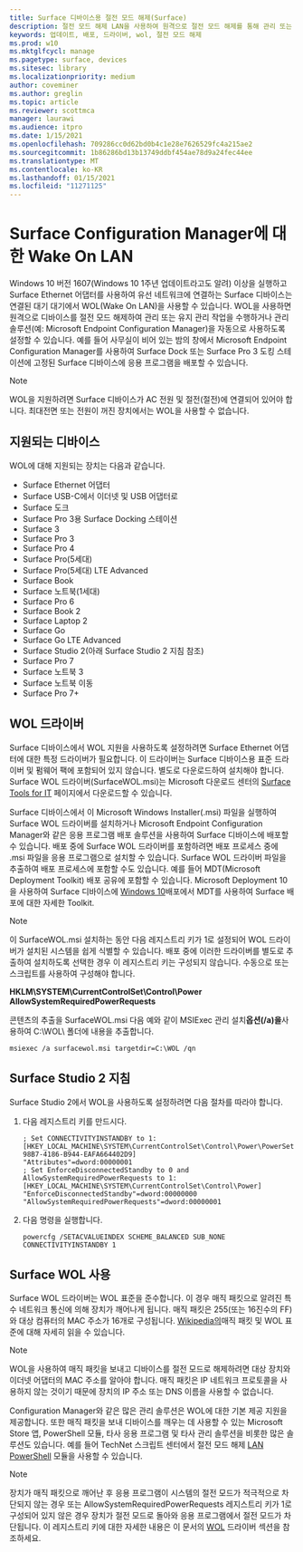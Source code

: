 ```yaml
---
title: Surface 디바이스용 절전 모드 해제(Surface)
description: 절전 모드 해제 LAN을 사용하여 원격으로 절전 모드 해제를 통해 관리 또는 유지 관리 작업을 수행하거나 디바이스의 전원이 전원이 다운된 경우에도 관리 솔루션을 자동으로 사용하도록 설정하는 방법을 참조하세요.
keywords: 업데이트, 배포, 드라이버, wol, 절전 모드 해제
ms.prod: w10
ms.mktglfcycl: manage
ms.pagetype: surface, devices
ms.sitesec: library
ms.localizationpriority: medium
author: coveminer
ms.author: greglin
ms.topic: article
ms.reviewer: scottmca
manager: laurawi
ms.audience: itpro
ms.date: 1/15/2021
ms.openlocfilehash: 709286cc0d62bd0b4c1e28e7626529fc4a215ae2
ms.sourcegitcommit: 1b86286bd13b13749ddbf454ae78d9a24fec44ee
ms.translationtype: MT
ms.contentlocale: ko-KR
ms.lasthandoff: 01/15/2021
ms.locfileid: "11271125"
---
```

# Surface Configuration Manager에 대한 Wake On LAN

Windows 10 버전 1607(Windows 10 1주년 업데이트라고도 알려) 이상을 실행하고 Surface Ethernet 어댑터를 사용하여 유선 네트워크에 연결하는 Surface 디바이스는 연결된 대기 대기에서 WOL(Wake On LAN)을 사용할 수 있습니다. WOL을 사용하면 원격으로 디바이스를 절전 모드 해제하여 관리 또는 유지 관리 작업을 수행하거나 관리 솔루션(예: Microsoft Endpoint Configuration Manager)을 자동으로 사용하도록 설정할 수 있습니다. 예를 들어 사무실이 비어 있는 밤의 창에서 Microsoft Endpoint Configuration Manager를 사용하여 Surface Dock 또는 Surface Pro 3 도킹 스테이션에 고정된 Surface 디바이스에 응용 프로그램을 배포할 수 있습니다.

>[!NOTE]
>WOL을 지원하려면 Surface 디바이스가 AC 전원 및 절전(절전)에 연결되어 있어야 합니다. 최대전면 또는 전원이 꺼진 장치에서는 WOL을 사용할 수 없습니다.

## 지원되는 디바이스

WOL에 대해 지원되는 장치는 다음과 같습니다.

* Surface Ethernet 어댑터
* Surface USB-C에서 이더넷 및 USB 어댑터로
* Surface 도크
* Surface Pro 3용 Surface Docking 스테이션
* Surface 3
* Surface Pro 3
* Surface Pro 4
* Surface Pro(5세대)
* Surface Pro(5세대) LTE Advanced
* Surface Book
* Surface 노트북(1세대)
* Surface Pro 6
* Surface Book 2
* Surface Laptop 2
* Surface Go
* Surface Go LTE Advanced
* Surface Studio 2(아래 Surface Studio 2 지침 참조)
* Surface Pro 7
* Surface 노트북 3
* Surface 노트북 이동
* Surface Pro 7+

## WOL 드라이버

Surface 디바이스에서 WOL 지원을 사용하도록 설정하려면 Surface Ethernet 어댑터에 대한 특정 드라이버가 필요합니다. 이 드라이버는 Surface 디바이스용 표준 드라이버 및 펌웨어 팩에 포함되어 있지 않습니다. 별도로 다운로드하여 설치해야 합니다. Surface WOL 드라이버(SurfaceWOL.msi)는 Microsoft 다운로드 센터의 [Surface Tools for IT](https://www.microsoft.com/download/details.aspx?id=46703) 페이지에서 다운로드할 수 있습니다.

Surface 디바이스에서 이 Microsoft Windows Installer(.msi) 파일을 실행하여 Surface WOL 드라이버를 설치하거나 Microsoft Endpoint Configuration Manager와 같은 응용 프로그램 배포 솔루션을 사용하여 Surface 디바이스에 배포할 수 있습니다. 배포 중에 Surface WOL 드라이버를 포함하려면 배포 프로세스 중에 .msi 파일을 응용 프로그램으로 설치할 수 있습니다. Surface WOL 드라이버 파일을 추출하여 배포 프로세스에 포함할 수도 있습니다. 예를 들어 MDT(Microsoft Deployment Toolkit) 배포 공유에 포함할 수 있습니다. Microsoft Deployment 10을 사용하여 Surface 디바이스에 [Windows 10](https://technet.microsoft.com/itpro/surface/deploy-windows-10-to-surface-devices-with-mdt)배포에서 MDT를 사용하여 Surface 배포에 대한 자세한 Toolkit.

> [!NOTE]
> 이 SurfaceWOL.msi 설치하는 동안 다음 레지스트리 키가 1로 설정되어 WOL 드라이버가 설치된 시스템을 쉽게 식별할 수 있습니다. 배포 중에 이러한 드라이버를 별도로 추출하여 설치하도록 선택한 경우 이 레지스트리 키는 구성되지 않습니다. 수동으로 또는 스크립트를 사용하여 구성해야 합니다.
> 
> **HKLM\SYSTEM\CurrentControlSet\Control\Power AllowSystemRequiredPowerRequests** 

콘텐츠의 추출을 SurfaceWOL.msi 다음 예와 같이 MSIExec 관리 설치**옵션(/a)을**사용하여 C:\WOL\ 폴더에 내용을 추출합니다.

   `msiexec /a surfacewol.msi targetdir=C:\WOL /qn`

## Surface Studio 2 지침

Surface Studio 2에서 WOL을 사용하도록 설정하려면 다음 절차를 따라야 합니다.

1. 다음 레지스트리 키를 만드시다.

   ```console
   ; Set CONNECTIVITYINSTANDBY to 1:
   [HKEY_LOCAL_MACHINE\SYSTEM\CurrentControlSet\Control\Power\PowerSettings\F15576E8-98B7-4186-B944-EAFA664402D9]
   "Attributes"=dword:00000001
   ; Set EnforceDisconnectedStandby to 0 and AllowSystemRequiredPowerRequests to 1:
   [HKEY_LOCAL_MACHINE\SYSTEM\CurrentControlSet\Control\Power]
   "EnforceDisconnectedStandby"=dword:00000000
   "AllowSystemRequiredPowerRequests"=dword:00000001
   ```

2. 다음 명령을 실행합니다.

    ```powercfg /SETACVALUEINDEX SCHEME_BALANCED SUB_NONE CONNECTIVITYINSTANDBY 1```

## Surface WOL 사용

Surface WOL 드라이버는 WOL 표준을 준수합니다. 이 경우 매직 패킷으로 알려진 특수 네트워크 통신에 의해 장치가 깨어나게 됩니다. 매직 패킷은 255(또는 16진수의 FF)와 대상 컴퓨터의 MAC 주소가 16개로 구성됩니다. [Wikipedia의](https://wikipedia.org/wiki/Wake-on-LAN#Magic_packet)매직 패킷 및 WOL 표준에 대해 자세히 읽을 수 있습니다.

>[!NOTE]
>WOL을 사용하여 매직 패킷을 보내고 디바이스를 절전 모드로 해제하려면 대상 장치와 이더넷 어댑터의 MAC 주소를 알아야 합니다. 매직 패킷은 IP 네트워크 프로토콜을 사용하지 않는 것이기 때문에 장치의 IP 주소 또는 DNS 이름을 사용할 수 없습니다.

Configuration Manager와 같은 많은 관리 솔루션은 WOL에 대한 기본 제공 지원을 제공합니다. 또한 매직 패킷을 보내 디바이스를 깨우는 데 사용할 수 있는 Microsoft Store 앱, PowerShell 모듈, 타사 응용 프로그램 및 타사 관리 솔루션을 비롯한 많은 솔루션도 있습니다. 예를 들어 TechNet 스크립트 센터에서 절전 모드 해제 [LAN PowerShell](https://gallery.technet.microsoft.com/scriptcenter/Wake-On-Lan-815424c4) 모듈을 사용할 수 있습니다. 

>[!NOTE]
>장치가 매직 패킷으로 깨어난 후 응용 프로그램이 시스템의 절전 모드가 적극적으로 차단되지 않는 경우 또는 AllowSystemRequiredPowerRequests 레지스트리 키가 1로 구성되어 있지 않은 경우 장치가 절전 모드로 돌아와 응용 프로그램에서 절전 모드가 차단됩니다. 이 레지스트리 키에 대한 자세한 내용은 이 문서의 [WOL](#wol-driver) 드라이버 섹션을 참조하세요.
